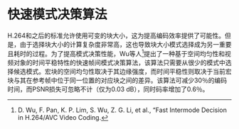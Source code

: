 # 快速模式决策算法
H.264和之后的标准允许使用可变的块大小，这为提高编码效率提供了可能性。但是，由于选择块大小的计算复杂度非常高，这也导致块大小模式选择成为另一重要且耗时的过程。为了提高模式决策性能，Wu等人[^1]提出了一种基于空间均匀性和视频对象的时间平稳特性的快速帧间模式决策算法，该算法只需要从很少的模式中选择候选模式。宏块的空间均匀性取决于其边缘强度，而时间平稳性则取决于当前宏块与其在参考帧中位于同一位置的对应块之间的差异。该算法可减少30％的编码时间，而PSNR损失可忽略不计（仅为0.03 dB），同时码率增加了0.6％。

[^1]: D. Wu, F. Pan, K. P. Lim, S. Wu, Z. G. Li, et al., “Fast Intermode Decision in H.264/AVC Video Coding. 